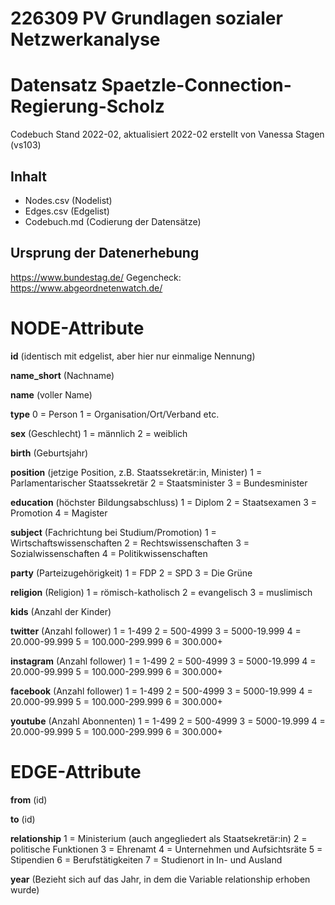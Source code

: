 # 226309 PV Grundlagen sozialer Netzwerkanalyse

# Datensatz Spaetzle-Connection-Regierung-Scholz
Codebuch Stand 2022-02, aktualisiert 2022-02
erstellt von Vanessa Stagen (vs103)

## Inhalt
- Nodes.csv (Nodelist)
- Edges.csv (Edgelist)
- Codebuch.md (Codierung der Datensätze)

## Ursprung der Datenerhebung
https://www.bundestag.de/
Gegencheck: https://www.abgeordnetenwatch.de/

# NODE-Attribute

**id** 
(identisch mit edgelist, aber hier nur einmalige Nennung)

**name_short** 
(Nachname)

**name** 
(voller Name)

**type**
0 = Person
1 = Organisation/Ort/Verband etc.

**sex** 
(Geschlecht)
1 = männlich 
2 = weiblich

**birth** 
(Geburtsjahr)

**position** 
(jetzige Position, z.B. Staatssekretär:in, Minister)
1 = Parlamentarischer Staatssekretär
2 = Staatsminister
3 = Bundesminister

**education** 
(höchster Bildungsabschluss)
1 = Diplom
2 = Staatsexamen
3 = Promotion
4 = Magister

**subject** 
(Fachrichtung bei Studium/Promotion)
1 = Wirtschaftswissenschaften
2 = Rechtswissenschaften
3 = Sozialwissenschaften
4 = Politikwissenschaften


**party** 
(Parteizugehörigkeit)
1 = FDP
2 = SPD
3 = Die Grüne

**religion** 
(Religion)
1 = römisch-katholisch 
2 = evangelisch
3 = muslimisch

**kids** 
(Anzahl der Kinder)

**twitter** 
(Anzahl follower)
1 = 1-499
2 = 500-4999
3 = 5000-19.999
4 = 20.000-99.999
5 = 100.000-299.999
6 = 300.000+

**instagram** 
(Anzahl follower)
1 = 1-499
2 = 500-4999
3 = 5000-19.999
4 = 20.000-99.999
5 = 100.000-299.999
6 = 300.000+

**facebook** 
(Anzahl follower)
1 = 1-499
2 = 500-4999
3 = 5000-19.999
4 = 20.000-99.999
5 = 100.000-299.999
6 = 300.000+

**youtube** 
(Anzahl Abonnenten)
1 = 1-499
2 = 500-4999
3 = 5000-19.999
4 = 20.000-99.999
5 = 100.000-299.999
6 = 300.000+

# EDGE-Attribute

**from**
(id)

**to**
(id)

**relationship**
1 = Ministerium (auch angegliedert als Staatsekretär:in)
2 = politische Funktionen
3 = Ehrenamt
4 = Unternehmen und Aufsichtsräte
5 = Stipendien
6 = Berufstätigkeiten
7 = Studienort in In- und Ausland

**year** 
(Bezieht sich auf das Jahr, in dem die Variable relationship erhoben wurde)

##

